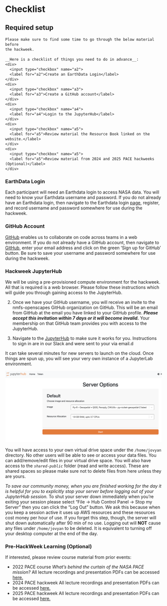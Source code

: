 # Checklist
## Required setup

```{attention}
Please make sure to find some time to go through the below material before
the hackweek.

__Here is a checklist of things you need to do in advance__:
<div>
  <input type="checkbox" name="a2">
  <label for="a2">Create an EarthData Login</label>
</div>
<div>
  <input type="checkbox" name="a3">
  <label for="a3">Create a GitHub account</label>
</div>
<div>
  <input type="checkbox" name="a4">
  <label for="a4">Login to the JupyterHub</label>
</div>
<div>
  <input type="checkbox" name="a5">
  <label for="a5">Review material the Resource Book linked on the website.</label>
</div>
<div>
  <input type="checkbox" name="a5">
  <label for="a5">Review material from 2024 and 2025 PACE hackweeks (Optional)</label>
</div>
```

### EarthData Login

Each participant will need an Earthdata login to access NASA data. You will need to know your Earthdata username and password. 
If you do not already have an Earthdata login, then navigate to the Earthdata login [page](https://urs.earthdata.nasa.gov/),
register, and record username and password somewhere for use during the hackweek. 

### GitHub Account

[GitHub](https://github.com/) enables us to collaborate on code across teams in a web environment. If you do not already have a GitHub account, then navigate to [GitHub](https://github.com/), enter your email address and click on the green ‘Sign up for GitHub’ button. Be sure to save your username 
and password somewhere for use during the hackweek.

### Hackweek JupyterHub

We will be using a pre-provisioned compute environment for the hackweek. 
All that is required is a web browser. 
Please follow these instructions which will guide you through gaining access to the JupyterHub. 

2. Once we have your GitHub username, you will receive an invite to the nmfs-openscapes GitHub organization on GitHub. This will be an email from GitHub at the email you have linked to your GitHub profile. ***Please accept this invitation within 7 days or it will become invalid.*** Your membership on that GitHub team provides you with access to the JupyterHub. 

3. Navigate to the [JupyterHub](https://workshop.nmfs-openscapes.2i2c.cloud/) to make sure it works for you. Instructions to sign in are in our Slack and were sent to your via email.d

It can take several minutes for new servers to launch on the cloud. Once things are spun up, you will see your very own instance of a JupyterLab environment. 

![server_options](../img/server_options.png)

You will have access to your own virtual drive space under the `/home/jovyan` directory. No other users will be able to see or access your data files. You can add/remove/edit files in your virtual drive space. You will also have access to the  *`shared-public`* folder (read and write access). These are shared spaces so please make sure not to delete files from here unless they are yours.

*To save our community money, when you are finished working for the day it is helpful for you to explicitly stop your server before logging out of your JupyterHub session.* To shut your server down immediately when you’re exiting your session please select “File -> Hub Control Panel -> Stop my Server” then you can click the “Log Out” button. We ask this because when you keep a session active it uses up AWS resources and these resources cost money per hour of use. If you forget this step, though, the server will shut down automatically after 90 min of no use.
Logging out will **NOT** cause any files under `/home/jovyan` to be deleted. It is equivalent to turning off your desktop computer at the end of the day.


### Pre-HackWeek Learning (Optional) 

If interested, please review course material from prior events:

- 2022 PACE course *What’s behind the curtain of the NASA PACE mission?* All lecture recordings and presentation PDFs can be accessed [here.](https://www.us-ocb.org/pace-mission-training-activity/)
- 2024 PACE hackweek All lecture recordings and presentation PDFs can be accessed [here.](https://pacehackweek.github.io/pace-2024/)
- 2025 PACE hackweek All lecture recordings and presentation PDFs can be accessed [here.](https://pacehackweek.github.io/pace-2025/)

